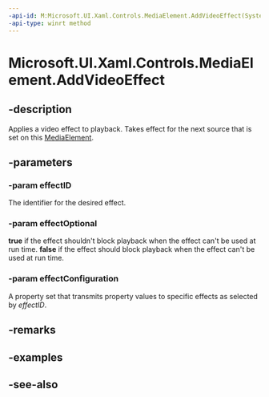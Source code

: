 ```yaml
---
-api-id: M:Microsoft.UI.Xaml.Controls.MediaElement.AddVideoEffect(System.String,System.Boolean,Windows.Foundation.Collections.IPropertySet)
-api-type: winrt method
---
```


<!-- Method syntax
public void AddVideoEffect(System.String effectID, System.Boolean effectOptional, Windows.Foundation.Collections.IPropertySet effectConfiguration)
-->

# Microsoft.UI.Xaml.Controls.MediaElement.AddVideoEffect

## -description
Applies a video effect to playback. Takes effect for the next source that is set on this [MediaElement](mediaelement.md).

## -parameters
### -param effectID
The identifier for the desired effect.

### -param effectOptional
**true** if the effect shouldn't block playback when the effect can't be used at run time. **false** if the effect should block playback when the effect can't be used at run time.

### -param effectConfiguration
A property set that transmits property values to specific effects as selected by *effectID*.

## -remarks

## -examples

## -see-also
